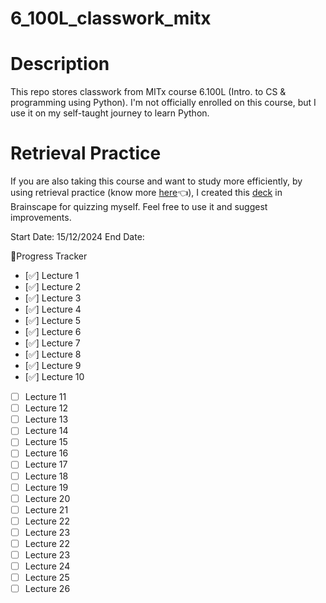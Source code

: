 # 6_100L_classwork_mitx
# Description
This repo stores classwork from MITx course 6.100L (Intro. to CS &amp; programming using Python).
I'm not officially enrolled on this course, but I use it on my self-taught journey to learn Python.

# Retrieval Practice
If you are also taking this course and want to study more efficiently, by using retrieval practice (know more [here](https://www.brainscape.com/academy/multiple-choice-active-passive-studying/)👈), I created this [deck](https://www.brainscape.com/p/362NO-LH-DF5CZ) in Brainscape for quizzing myself. Feel free to use it and suggest improvements.

Start Date: 15/12/2024
End Date:

🎯Progress Tracker
- [✅] Lecture 1
- [✅] Lecture 2
- [✅] Lecture 3
- [✅] Lecture 4
- [✅] Lecture 5
- [✅] Lecture 6
- [✅] Lecture 7
- [✅] Lecture 8
- [✅] Lecture 9
- [✅] Lecture 10
- [ ] Lecture 11
- [ ] Lecture 12
- [ ] Lecture 13
- [ ] Lecture 14
- [ ] Lecture 15
- [ ] Lecture 16
- [ ] Lecture 17
- [ ] Lecture 18
- [ ] Lecture 19
- [ ] Lecture 20
- [ ] Lecture 21
- [ ] Lecture 22
- [ ] Lecture 23
- [ ] Lecture 22
- [ ] Lecture 23
- [ ] Lecture 24
- [ ] Lecture 25
- [ ] Lecture 26
